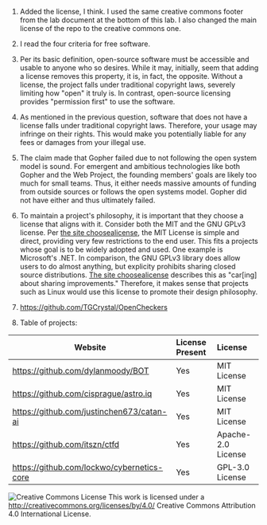 1. Added the license, I think. I used the same creative commons footer from the lab document at the bottom of this lab. I also changed the main license of the repo to the creative commons one. 

2. I read the four criteria for free software.

3. Per its basic definition, open-source software must be accessible and usable to anyone who so desires. While it may, initially, seem that adding a license removes this property, it is, in fact, the opposite. Without a license, the project falls under traditional copyright laws, severely limiting how "open" it truly is. In contrast, open-source licensing provides "permission first" to use the software.

4. As mentioned in the previous question, software that does not have a license falls under traditional copyright laws. Therefore, your usage may infringe on their rights. This would make you potentially liable for any fees or damages from your illegal use.  

5. The claim made that Gopher failed due to not following the open system model is sound. For emergent and ambitious technologies like both Gopher and the Web Project, the founding members' goals are likely too much for small teams. Thus, it either needs massive amounts of funding from outside sources or follows the open systems model. Gopher did not have either and thus ultimately failed.

6. To maintain a project's philosophy, it is important that they choose a license that aligns with it. Consider both the MIT and the GNU GPLv3 license. Per [the site choosealicense](https://choosealicense.com/), the MIT License is simple and direct, providing very few restrictions to the end user. This fits a projects whose goal is to be widely adopted and used. One example is Microsoft's .NET. In comparison, the GNU GPLv3 library does allow users to do almost anything, but explicity prohibits sharing closed source distributions. [The site choosealicense](https://choosealicense.com/) describes this as "car[ing] about sharing improvements." Therefore, it makes sense that projects such as Linux would use this license to promote their design philosophy.

7. https://github.com/TGCrystal/OpenCheckers

8. Table of projects:

Website | License Present | License
---------|:----------|:-------
https://github.com/dylanmoody/BOT | Yes | MIT License
https://github.com/cisprague/astro.iq | Yes | MIT License
https://github.com/justinchen673/catan-ai | Yes | MIT License
https://github.com/itszn/ctfd | Yes | Apache-2.0 License
https://github.com/lockwo/cybernetics-core | Yes | GPL-3.0 License



![Creative Commons License](https://i.creativecommons.org/l/by/4.0/88x31.png) This work is licensed under a http://creativecommons.org/licenses/by/4.0/ Creative Commons Attribution 4.0 International License.